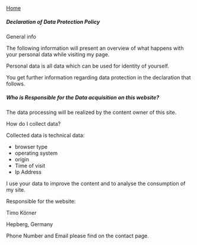 
<div class=container id=container>
<div id=topnav>
        <a href="/" class="active">Home</a>
</div>
<div data-test=imprint>

##### Declaration of Data Protection Policy

General info

The following information will present an overview of what happens with your personal data while visiting my
page.

Personal data is all data which can be used for identity of yourself.

You get further information regarding data protection in the declaration that follows.

##### Who is Responsible for the Data acquisition on this website?

The data processing will be realized by the content owner of this site.

How do I collect data?

Collected data is technical data:
- browser type
- operating system
- origin
- Time of visit
- Ip Address

I use your data to improve the content and to analyse the consumption of my site.

Responsible for the website:

Timo Körner

Hepberg, Germany

Phone Number and Email please find on the contact page.

<div id=bottomnav></div>
</div></div>
<script src=client.js></script>

[home]: /public/index.html